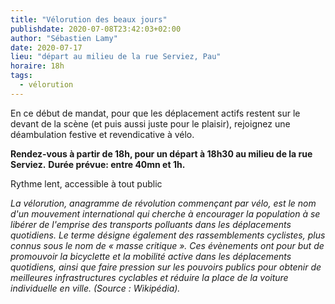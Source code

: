 ```yaml
---
title: "Vélorution des beaux jours"
publishdate: 2020-07-08T23:42:03+02:00
author: "Sébastien Lamy"
date: 2020-07-17
lieu: "départ au milieu de la rue Serviez, Pau"
horaire: 18h
tags:
  - vélorution
---
```


En ce début de mandat, pour que les déplacement actifs restent sur le devant de la scène (et puis aussi juste pour le plaisir), rejoignez une déambulation festive et revendicative à vélo.

<!--more-->

 **Rendez-vous à partir de 18h, pour un départ à 18h30 au milieu de la rue Serviez.** 
 **Durée prévue: entre 40mn et 1h.**
 
Rythme lent, accessible à tout public
  
_La vélorution, anagramme de révolution commençant par vélo, est le nom d'un mouvement international qui cherche à encourager la population à se libérer de l'emprise des transports polluants dans les déplacements quotidiens. Le terme désigne également des rassemblements cyclistes, plus connus sous le nom de « masse critique ». Ces évènements ont pour but de promouvoir la bicyclette et la mobilité active dans les déplacements quotidiens, ainsi que faire pression sur les pouvoirs publics pour obtenir de meilleures infrastructures cyclables et réduire la place de la voiture individuelle en ville. (Source : Wikipédia)._